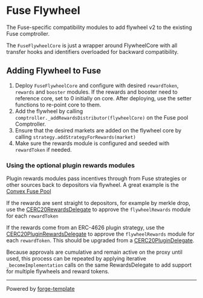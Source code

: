 # Fuse Flywheel

The Fuse-specific compatibility modules to add flywheel v2 to the existing Fuse comptroller.

The `FuseFlywheelCore` is just a wrapper around FlywheelCore with all transfer hooks and identifiers overloaded for backward compatibility.

## Adding Flywheel to Fuse

1. Deploy `FuseFlywheelCore` and configure with desired `rewardToken`, `rewards` and `booster` modules. If the rewards and booster need to reference core, set to 0 initially on core. After deploying, use the setter functions to re-point core to them.
2. Add the flywheel by calling `comptroller._addRewardsDistributor(flywheelCore)` on the Fuse pool Comptroller.
3. Ensure that the desired markets are added on the flywheel core by calling `strategy.addStrategyForRewards(market)`
4. Make sure the rewards module is configured and seeded with `rewardToken` if needed.

### Using the optional plugin rewards modules

Plugin rewards modules pass incentives through from Fuse strategies or other sources back to depositors via flywheel.
A great example is the [Convex Fuse Pool](https://app.rari.capital/fuse/pool/156)

If the rewards are sent straight to depositors, for example by merkle drop, use the [CERC20RewardsDelegate](https://github.com/Rari-Capital/compound-protocol/blob/fuse-plugin-4626/contracts/CErc20RewardsDelegate.sol) to approve the `flywheelRewards` module for each `rewardToken`

If the rewards come from an ERC-4626 plugin strategy, use the [CERC20PluginRewardsDelegate](https://github.com/Rari-Capital/compound-protocol/blob/fuse-plugin-4626/contracts/CErc20PluginRewardsDelegate.sol) to approve the `flywheelRewards` module for each `rewardToken`. This should be upgraded from a [CERC20PluginDelegate](https://github.com/Rari-Capital/compound-protocol/blob/fuse-plugin-4626/contracts/CErc20PluginDelegate.sol).

Because approvals are cumulative and remain active on the proxy until used, this process can be repeated by applying iterative `_becomeImplementation` calls on the same RewardsDelegate to add support for multiple flywheels and reward tokens.

---

Powered by [forge-template](https://github.com/FrankieIsLost/forge-template)
